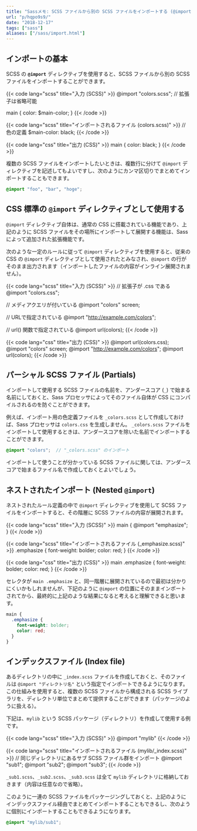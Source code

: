 ```yaml
---
title: "Sassメモ: SCSS ファイルから別の SCSS ファイルをインポートする (@import)"
url: "p/hqpo9s9/"
date: "2018-12-17"
tags: ["sass"]
aliases: ["/sass/import.html"]
---
```


インポートの基本
----

SCSS の **`@import`** ディレクティブを使用すると、SCSS ファイルから別の SCSS ファイルをインポートすることができます。

{{< code lang="scss" title="入力 (SCSS)" >}}
@import "colors.scss";  // 拡張子は省略可能

main {
  color: $main-color;
}
{{< /code >}}

{{< code lang="scss" title="インポートされるファイル (colors.scss)" >}}
// 色の定義
$main-color: black;
{{< /code >}}

{{< code lang="css" title="出力 (CSS)" >}}
main {
  color: black;
}
{{< /code >}}


複数の SCSS ファイルをインポートしたいときは、複数行に分けて `@import` ディレクティブを記述してもよいですし、次のようにカンマ区切りでまとめてインポートすることもできます。

```scss
@import "foo", "bar", "hoge";
```


CSS 標準の `@import` ディレクティブとして使用する
----

`@import` ディレクティブ自体は、通常の CSS に搭載されている機能であり、上記のように SCSS ファイルをその場所にインポートして展開する機能は、Sass によって追加された拡張機能です。

次のような一定のルールに従って `@import` ディレクティブを使用すると、従来の CSS の `@import` ディレクティブとして使用されたとみなされ、`@import` の行がそのまま出力されます（インポートしたファイルの内容がインライン展開されません）。

{{< code lang="scss" title="入力 (SCSS)" >}}
// 拡張子が .css である
@import "colors.css";

// メディアクエリが付いている
@import "colors" screen;

// URLで指定されている
@import "http://example.com/colors";

// url() 関数で指定されている
@import url(colors);
{{< /code >}}

{{< code lang="css" title="出力 (CSS)" >}}
@import url(colors.css);
@import "colors" screen;
@import "http://example.com/colors";
@import url(colors);
{{< /code >}}


パーシャル SCSS ファイル (Partials)
----

インポートして使用する SCSS ファイルの名前を、アンダースコア (`_`) で始まる名前にしておくと、Sass プロセッサによってそのファイル自体が CSS にコンパイルされるのを防ぐことができます。

例えば、インポート用の色定義ファイルを `_colors.scss` として作成しておけば、Sass プロセッサは `colors.css` を生成しません。
`_colors.scss` ファイルをインポートして使用するときは、アンダースコアを除いた名前でインポートすることができます。

```scss
@import "colors";  // "_colors.scss" のインポート
```

インポートして使うことが分かっている SCSS ファイルに関しては、アンダースコアで始まるファイル名で作成しておくとよいでしょう。


ネストされたインポート (Nested `@import`)
----

ネストされたルール定義の中で `@import` ディレクティブを使用して SCSS ファイルをインポートすると、その階層に SCSS ファイルの内容が展開されます。

{{< code lang="scss" title="入力 (SCSS)" >}}
main {
  @import "emphasize";
}
{{< /code >}}

{{< code lang="scss" title="インポートされるファイル (_emphasize.scss)" >}}
.emphasize {
  font-weight: bolder;
  color: red;
}
{{< /code >}}

{{< code lang="css" title="出力 (CSS)" >}}
main .emphasize {
  font-weight: bolder;
  color: red;
}
{{< /code >}}

セレクタが `main .emphasize` と、同一階層に展開されているので最初は分かりにくいかもしれませんが、下記のように `@import` の位置にそのままインポートされてから、最終的に上記のような結果になると考えると理解できると思います。

```scss
main {
  .emphasize {
    font-weight: bolder;
    color: red;
  }
}
```


インデックスファイル (Index file)
----

あるディレクトリの中に `_index.scss` ファイルを作成しておくと、そのファイルは `@import "ディレクトリ名"` という指定でインポートできるようになります。
この仕組みを使用すると、複数の SCSS ファイルから構成される SCSS ライブラリを、ディレクトリ単位でまとめて提供することができます（パッケージのように扱える）。

下記は、`mylib` という SCSS パッケージ（ディレクトリ）を作成して使用する例です。

{{< code lang="scss" title="入力 (SCSS)" >}}
@import "mylib"
{{< /code >}}

{{< code lang="scss" title="インポートされるファイル (mylib/_index.scss)" >}}
// 同じディレクトリにあるサブ SCSS ファイル群をインポート
@import "sub1";
@import "sub2";
@import "sub3";
{{< /code >}}

`_sub1.scss`、`_sub2.scss`、`_sub3.scss` は全て `mylib` ディレクトリに格納しておきます（内容は任意なので省略）。

このように一連の SCSS ファイルをパッケージングしておくと、上記のようにインデックスファイル経由でまとめてインポートすることもできるし、次のように個別にインポートすることもできるようになります。

```scss
@import "mylib/sub1";
```

